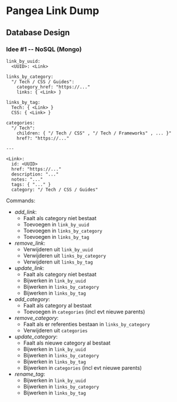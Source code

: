 # Pangea Link Dump

## Database Design

### Idee #1 -- NoSQL (Mongo)

```
link_by_uuid:
  <UUID>: <Link>

links_by_category:
  "/ Tech / CSS / Guides":
    category_href: "https://..."
    links: { <Link> }

links_by_tag:
  Tech: { <Link> }
  CSS: { <Link> }

categories:
  "/ Tech":
    children: { "/ Tech / CSS" , "/ Tech / Frameworks" , ... }"
    href?: "https://..."

---

<Link>:
  id: <UUID>
  href: "https://..."
  description: "..."
  notes: "..."
  tags: { "..." }
  category: "/ Tech / CSS / Guides"
```

Commands:
  * *add_link*:
    * Faalt als category niet bestaat
    * Toevoegen in `link_by_uuid`
    * Toevoegen in `links_by_category`
    * Toevoegen in `links_by_tag`
  * *remove_link*:
    * Verwijderen uit `link_by_uuid`
    * Verwijderen uit `links_by_category`
    * Verwijderen uit `links_by_tag`
  * *update_link*:
    * Faalt als category niet bestaat
    * Bijwerken in `link_by_uuid`
    * Bijwerken in `links_by_category`
    * Bijwerken in `links_by_tag`
  * *add_category*:
    * Faalt als category al bestaat
    * Toevoegen in `categories` (incl evt nieuwe parents)
  * *remove_category*:
    * Faalt als er referenties bestaan in `links_by_category`
    * Verwijderen uit `categories`
  * *update_category*:
    * Faalt als nieuwe category al bestaat
    * Bijwerken in `link_by_uuid`
    * Bijwerken in `links_by_category`
    * Bijwerken in `links_by_tag`
    * Bijwerken in `categories` (incl evt nieuwe parents)
  * *rename_tag*:
    * Bijwerken in `link_by_uuid`
    * Bijwerken in `links_by_category`
    * Bijwerken in `links_by_tag`